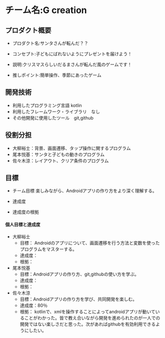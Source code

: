 # チーム名:G creation

## プロダクト概要
- プロダクト名:サンタさんが転んだ？？

- コンセプト:子どもにばれないようにプレゼントを届けよう！

- 説明:クリスマスらしいだるまさんが転んだ風のゲームです！

- 推しポイント:簡単操作、季節にあったゲーム

## 開発技術
- 利用したプログラミング言語 kotlin
- 利用したフレームワーク・ライブラリ　なし
- その他開発に使用したツール　git,github

## 役割分担
- 大柳裕士：背景、画面遷移、タップ操作に関するプログラム
- 尾本悦基：サンタと子どもの動きのプログラム
- 佐々木涼：レイアウト、クリア条件のプログラム

## 目標
- チーム目標
楽しみながら、Androidアプリの作り方をより深く理解する。
- 達成度

- 達成度の根拠


#### 個人目標と達成度  
- 大柳裕士 
  - 目標：  Androidのアプリについて、画面遷移を行う方法と変数を使ったプログラムをマスターする。
  - 達成度：
  - 根拠：  
- 尾本悦基
  - 目標：Androidアプリの作り方、git,githubの使い方を学ぶ。
  - 達成度：
  - 根拠： 
- 佐々木涼
  - 目標：Androidアプリの作り方を学び、共同開発を楽しむ。  
  - 達成度：80％
  - 根拠： kotlinで、xmlを操作することによってandroidアプリが動いていることがわかった。皆で教え合いながら開発を進められたのが一人での開発ではない楽しさだと思った。次があればgithubを有効利用できるようにしたい。








